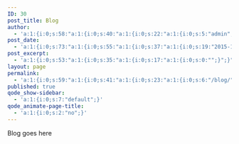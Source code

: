 ```yaml
---
ID: 30
post_title: Blog
author:
  - 'a:1:{i:0;s:58:"a:1:{i:0;s:40:"a:1:{i:0;s:22:"a:1:{i:0;s:5:"admin";}";}";}";}'
post_date:
  - 'a:1:{i:0;s:73:"a:1:{i:0;s:55:"a:1:{i:0;s:37:"a:1:{i:0;s:19:"2015-12-04 11:02:30";}";}";}";}'
post_excerpt:
  - 'a:1:{i:0;s:53:"a:1:{i:0;s:35:"a:1:{i:0;s:17:"a:1:{i:0;s:0:"";}";}";}";}'
layout: page
permalink:
  - 'a:1:{i:0;s:59:"a:1:{i:0;s:41:"a:1:{i:0;s:23:"a:1:{i:0;s:6:"/blog/";}";}";}";}'
published: true
qode_show-sidebar:
  - 'a:1:{i:0;s:7:"default";}'
qode_animate-page-title:
  - 'a:1:{i:0;s:2:"no";}'
---
```

Blog goes here